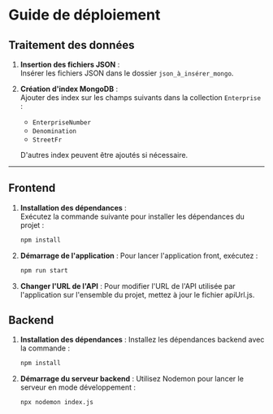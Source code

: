 # Guide de déploiement

## Traitement des données

1. **Insertion des fichiers JSON** :  
   Insérer les fichiers JSON dans le dossier `json_à_insérer_mongo`.

2. **Création d'index MongoDB** :  
   Ajouter des index sur les champs suivants dans la collection `Enterprise` : 
   - `EnterpriseNumber`
   - `Denomination`
   - `StreetFr`

   D'autres index peuvent être ajoutés si nécessaire.

---

## Frontend

1. **Installation des dépendances** :  
   Exécutez la commande suivante pour installer les dépendances du projet :
   ```bash
   npm install
2. **Démarrage de l'application** :
   Pour lancer l'application front, exécutez :
   ```bash
   npm run start
3. **Changer l'URL de l'API** :
   Pour modifier l'URL de l'API utilisée par l'application sur l'ensemble du projet, mettez à jour le fichier apiUrl.js.
   
## Backend

1. **Installation des dépendances** :
   Installez les dépendances backend avec la commande :
   ```bash
   npm install

2. **Démarrage du serveur backend** :
   Utilisez Nodemon pour lancer le serveur en mode développement :
   ```bash
   npx nodemon index.js
